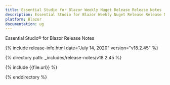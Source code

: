 ```yaml
---
title: Essential Studio for Blazor Weekly Nuget Release Release Notes  
description: Essential Studio for Blazor Weekly Nuget Release Release Notes  
platform: Blazor
documentation: ug
---
```


Essential Studio&reg; for Blazor  Release Notes  

{% include release-info.html date="July 14, 2020"  version="v18.2.45" %} 

{% directory path: _includes/release-notes/v18.2.45 %}

{% include {{file.url}} %}

{% enddirectory %}
